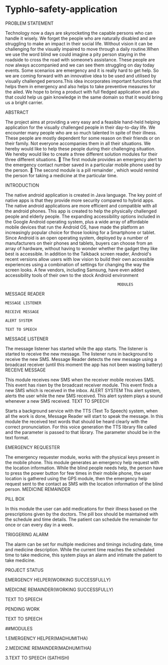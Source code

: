 # Typhlo-safety-application
PROBLEM STATEMENT

Technology now a days are skyrocketing the capable persons who can handle it wisely. We  forget the people who are naturally disabled and are struggling to make an impact in their social life. Without vision it can be challenging for the visually impaired to move through a daily routine.When we use the word blind we could imagine a pity person staying in the roadside to cross the road with someone’s assistance. These people are now always accompanied and we can see them struggling on day today events. Some scenarios are emergency and it is really hard to get help. So we are coming forward with an innovative idea to be used and utilised by visually challenged persons.This idea incorporates important functions that helps them in emergency and also helps to take preventive measures for the ailed. We hope to bring a product with full fledged application and also that could help us gain knowledge in the same domain so that it would bring us a bright carrier.

ABSTRACT

The project aims at providing a  very easy  and a feasible hand-held helping application for the visually challenged people in their day-to-day life. We encounter many people who are so much talented In spite of their illness. These people are mostly dependent for some reason on their friends or on their family. Not everyone accompanies them in all their situations. We hereby would like to help these people during their challenging situation. We hereby would like to create a three different solution modules for their three different situations. 
	The first module provides an emergency alert to the emergency contact number saved in a particular mobile phone used by the person. 
	The second module is a pill remainder , which would remind the person for taking a medicine at the particular time.  
 
INTRODUCTION

 The native android application is created in Java language.  The key point of  native apps is that they provide more security compared to hybrid apps. The native android applications are more efficient and compatible with all the android phones. This app is created to help the physically challenged people and elderly people. The expanding accessibility options included in the Google Android operating system, plus a wide array of affordable mobile devices that run the Android OS, have made the platform an increasingly popular choice for those looking for a Smartphone or tablet. Since Android is an open operating system, deployed by a number of manufacturers on their phones and tablets, buyers can choose from an array of hardware, without having to wonder whether the gadget they like best is accessible. In addition to the Talkback screen reader, Android's recent versions allow users with low vision to build their own accessible experiences using a combination of settings for changing the way the screen looks. A few vendors, including Samsung, have even added accessibility tools of their own to the stock Android environment
 
                                                      MODULES
  MESSAGE READER
  
	MESSAGE LISTENER
  
	RECEIVE MESSAGE
  
	ALERT SYSTEM
  
	TEXT TO SPEECH
  
MESSAGE LISTENER

The message listener has started while the app starts. The listener is started to receive the new message. The listener runs in background to receive the new SMS. Message Reader detects the new message using a broadcast receiver (until this moment the app has not been wasting battery)
RECEIVE MESSAGE

This module receives new SMS when the receiver mobile receives SMS. This event has risen by the broadcast receiver module. This event finds a new SMS which is received in the inbox. 
ALERT SYSTEM
This alert system, alerts the user while the new SMS received. This alert system plays a sound whenever a new SMS received. 
TEXT TO SPEECH

Starts a background service with the TTS (Text To Speech) system, when all the work is done, Message Reader will start to speak the message. In this module the received text words that should be heard clearly with the correct pronunciation. For this voice generation the TTS library file called and the parameter is passed to that library. The parameter should be in the text format.

 EMERGENCY REQUESTER
 
The emergency requester module, works with the physical keys present in the mobile phone. This module generates an emergency help request with the location information. While the blind people needs help, the person have to press the power button for few times in their mobile phone, the user location is gathered using the GPS module, then the emergency help request sent to the contact as SMS with the location information of the blind person. 
 MEDICINE REMAINDER
 
PILL BOX

In this module the user can add medications for their illness based on the prescriptions given by the doctors. The pill box should be maintained with the schedule and time details. The patient can schedule the remainder for once or can every day in a week. 

TRIGGERING ALARM

The alarm can be set for multiple medicines and timings including date, time and medicine description. While the current time reaches the scheduled time to take medicine, this system plays an alarm and intimate the patient to take medicine.

PROJECT STATUS

EMERGENCY HELPER(WORKING SUCCESSFULLY)

MEDICINE REMAINDER(WORKING SUCCESSFULLY)

TEXT TO SPEECH

PENDING WORK

TEXT TO SPEECH

##MODULES

1.EMERGENCY HELPER(MADHUMITHA)

2.MEDICINE REMAINDER(MADHUMITHA)

3.TEXT TO SPEECH (SATHISH)



 






